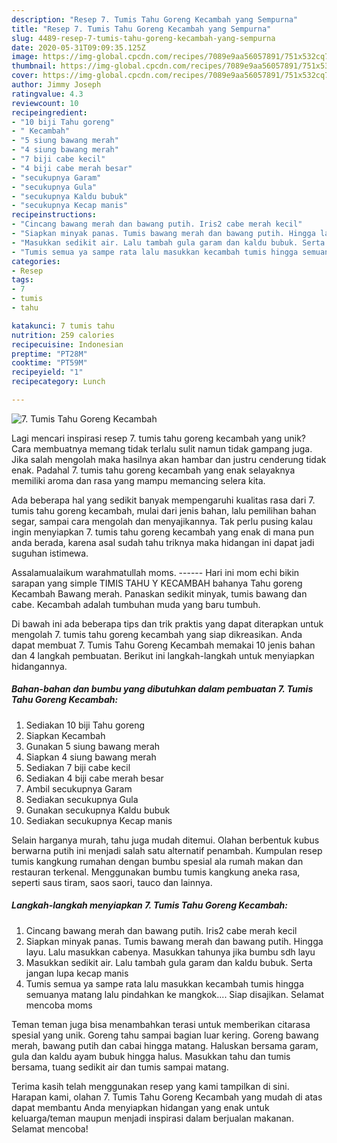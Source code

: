 ```yaml
---
description: "Resep 7. Tumis Tahu Goreng Kecambah yang Sempurna"
title: "Resep 7. Tumis Tahu Goreng Kecambah yang Sempurna"
slug: 4489-resep-7-tumis-tahu-goreng-kecambah-yang-sempurna
date: 2020-05-31T09:09:35.125Z
image: https://img-global.cpcdn.com/recipes/7089e9aa56057891/751x532cq70/7-tumis-tahu-goreng-kecambah-foto-resep-utama.jpg
thumbnail: https://img-global.cpcdn.com/recipes/7089e9aa56057891/751x532cq70/7-tumis-tahu-goreng-kecambah-foto-resep-utama.jpg
cover: https://img-global.cpcdn.com/recipes/7089e9aa56057891/751x532cq70/7-tumis-tahu-goreng-kecambah-foto-resep-utama.jpg
author: Jimmy Joseph
ratingvalue: 4.3
reviewcount: 10
recipeingredient:
- "10 biji Tahu goreng"
- " Kecambah"
- "5 siung bawang merah"
- "4 siung bawang merah"
- "7 biji cabe kecil"
- "4 biji cabe merah besar"
- "secukupnya Garam"
- "secukupnya Gula"
- "secukupnya Kaldu bubuk"
- "secukupnya Kecap manis"
recipeinstructions:
- "Cincang bawang merah dan bawang putih. Iris2 cabe merah kecil"
- "Siapkan minyak panas. Tumis bawang merah dan bawang putih. Hingga layu. Lalu masukkan cabenya. Masukkan tahunya jika bumbu sdh layu"
- "Masukkan sedikit air. Lalu tambah gula garam dan kaldu bubuk. Serta jangan lupa kecap manis"
- "Tumis semua ya sampe rata lalu masukkan kecambah tumis hingga semuanya matang lalu pindahkan ke mangkok.... Siap disajikan. Selamat mencoba moms"
categories:
- Resep
tags:
- 7
- tumis
- tahu

katakunci: 7 tumis tahu 
nutrition: 259 calories
recipecuisine: Indonesian
preptime: "PT28M"
cooktime: "PT59M"
recipeyield: "1"
recipecategory: Lunch

---
```



![7. Tumis Tahu Goreng Kecambah](https://img-global.cpcdn.com/recipes/7089e9aa56057891/751x532cq70/7-tumis-tahu-goreng-kecambah-foto-resep-utama.jpg)

Lagi mencari inspirasi resep 7. tumis tahu goreng kecambah yang unik? Cara membuatnya memang tidak terlalu sulit namun tidak gampang juga. Jika salah mengolah maka hasilnya akan hambar dan justru cenderung tidak enak. Padahal 7. tumis tahu goreng kecambah yang enak selayaknya memiliki aroma dan rasa yang mampu memancing selera kita.

Ada beberapa hal yang sedikit banyak mempengaruhi kualitas rasa dari 7. tumis tahu goreng kecambah, mulai dari jenis bahan, lalu pemilihan bahan segar, sampai cara mengolah dan menyajikannya. Tak perlu pusing kalau ingin menyiapkan 7. tumis tahu goreng kecambah yang enak di mana pun anda berada, karena asal sudah tahu triknya maka hidangan ini dapat jadi suguhan istimewa.

Assalamualaikum warahmatullah moms. ------ Hari ini mom echi bikin sarapan yang simple TIMIS TAHU Y KECAMBAH bahanya Tahu goreng Kecambah Bawang merah. Panaskan sedikit minyak, tumis bawang dan cabe. Kecambah adalah tumbuhan muda yang baru tumbuh.


Di bawah ini ada beberapa tips dan trik praktis yang dapat diterapkan untuk mengolah 7. tumis tahu goreng kecambah yang siap dikreasikan. Anda dapat membuat 7. Tumis Tahu Goreng Kecambah memakai 10 jenis bahan dan 4 langkah pembuatan. Berikut ini langkah-langkah untuk menyiapkan hidangannya.

<!--inarticleads1-->

##### Bahan-bahan dan bumbu yang dibutuhkan dalam pembuatan 7. Tumis Tahu Goreng Kecambah:

1. Sediakan 10 biji Tahu goreng
1. Siapkan  Kecambah
1. Gunakan 5 siung bawang merah
1. Siapkan 4 siung bawang merah
1. Sediakan 7 biji cabe kecil
1. Sediakan 4 biji cabe merah besar
1. Ambil secukupnya Garam
1. Sediakan secukupnya Gula
1. Gunakan secukupnya Kaldu bubuk
1. Sediakan secukupnya Kecap manis


Selain harganya murah, tahu juga mudah ditemui. Olahan berbentuk kubus berwarna putih ini menjadi salah satu alternatif penambah. Kumpulan resep tumis kangkung rumahan dengan bumbu spesial ala rumah makan dan restauran terkenal. Menggunakan bumbu tumis kangkung aneka rasa, seperti saus tiram, saos saori, tauco dan lainnya. 

<!--inarticleads2-->

##### Langkah-langkah menyiapkan 7. Tumis Tahu Goreng Kecambah:

1. Cincang bawang merah dan bawang putih. Iris2 cabe merah kecil
1. Siapkan minyak panas. Tumis bawang merah dan bawang putih. Hingga layu. Lalu masukkan cabenya. Masukkan tahunya jika bumbu sdh layu
1. Masukkan sedikit air. Lalu tambah gula garam dan kaldu bubuk. Serta jangan lupa kecap manis
1. Tumis semua ya sampe rata lalu masukkan kecambah tumis hingga semuanya matang lalu pindahkan ke mangkok.... Siap disajikan. Selamat mencoba moms


Teman teman juga bisa menambahkan terasi untuk memberikan citarasa spesial yang unik. Goreng tahu sampai bagian luar kering. Goreng bawang merah, bawang putih dan cabai hingga matang. Haluskan bersama garam, gula dan kaldu ayam bubuk hingga halus. Masukkan tahu dan tumis bersama, tuang sedikit air dan tumis sampai matang. 

Terima kasih telah menggunakan resep yang kami tampilkan di sini. Harapan kami, olahan 7. Tumis Tahu Goreng Kecambah yang mudah di atas dapat membantu Anda menyiapkan hidangan yang enak untuk keluarga/teman maupun menjadi inspirasi dalam berjualan makanan. Selamat mencoba!

